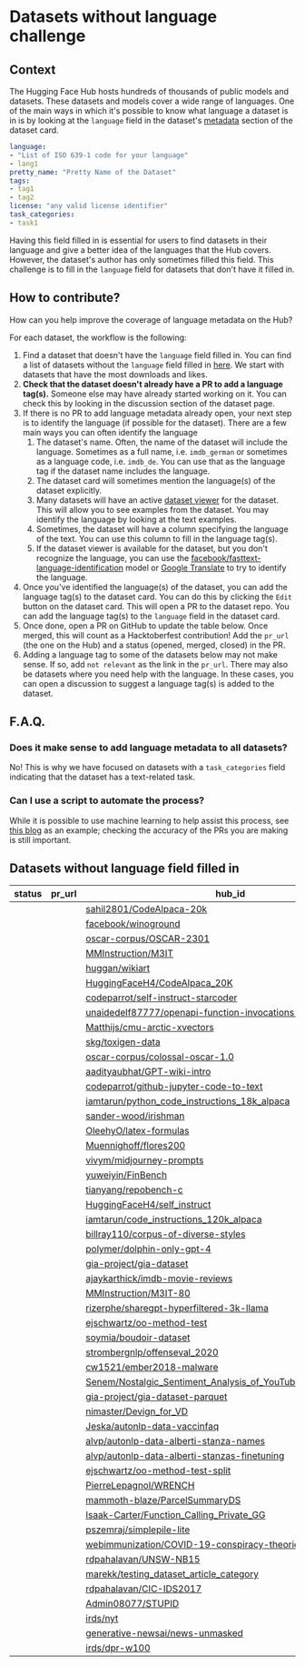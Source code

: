 # Datasets without language challenge

## Context

The Hugging Face Hub hosts hundreds of thousands of public models and datasets. These datasets and models cover a wide range of languages. One of the main ways in which it's possible to know what language a dataset is in is by looking at the `language` field in the dataset's [metadata](https://huggingface.co/docs/hub/datasets-cards#dataset-card-metadata)  section of the dataset card. 

```yaml
language: 
- "List of ISO 639-1 code for your language"
- lang1
pretty_name: "Pretty Name of the Dataset"
tags:
- tag1
- tag2
license: "any valid license identifier"
task_categories:
- task1
```

Having this field filled in is essential for users to find datasets in their language and give a better idea of the languages that the Hub covers. However, the dataset's author has only sometimes filled this field. This challenge is to fill in the `language` field for datasets that don't have it filled in.


## How to contribute?

How can you help improve the coverage of language metadata on the Hub?

For each dataset, the workflow is the following:

1. Find a dataset that doesn't have the `language` field filled in. You can find a list of datasets without the `language` field filled in [here](#datasets-without-language-field-filled-in). We start with datasets that have the most downloads and likes.
2. **Check that the dataset doesn't already have a PR to add a language tag(s).** Someone else may have already started working on it. You can check this by looking in the discussion section of the dataset page. 
3. If there is no PR to add language metadata already open, your next step is to identify the language (if possible for the dataset). There are a few main ways you can often identify the language
   1. The dataset's name. Often, the name of the dataset will include the language. Sometimes as a full name, i.e. `imdb_german` or sometimes as a language code, i.e. `imdb_de`. You can use that as the language tag if the dataset name includes the language.
   2. The dataset card will sometimes mention the language(s) of the dataset explicitly. 
   3. Many datasets will have an active [dataset viewer](https://huggingface.co/docs/hub/datasets-viewer) for the dataset. This will allow you to see examples from the dataset. You may identify the language by looking at the text examples. 
   4. Sometimes, the dataset will have a column specifying the language of the text. You can use this column to fill in the language tag(s).
   5. If the dataset viewer is available for the dataset, but you don't recognize the language, you can use the [facebook/fasttext-language-identification](https://huggingface.co/facebook/fasttext-language-identification) model or [Google Translate](https://translate.google.com/) to try to identify the language. 
4. Once you've identified the language(s) of the dataset, you can add the language tag(s) to the dataset card. You can do this by clicking the `Edit` button on the dataset card. This will open a PR to the dataset repo. You can add the language tag(s) to the `language` field in the dataset card.
5. Once done, open a PR on GitHub to update the table below. Once merged, this will count as a Hacktoberfest contribution! Add the `pr_url` (the one on the Hub) and a status (opened, merged, closed) in the PR. 
6. Adding a language tag to some of the datasets below may not make sense. If so, add `not relevant` as the link in the `pr_url`. There may also be datasets where you need help with the language. In these cases, you can open a discussion to suggest a language tag(s) is added to the dataset. 

## F.A.Q.

### Does it make sense to add language metadata to all datasets?

No! This is why we have focused on datasets with a `task_categories` field indicating that the dataset has a text-related task. 

### Can I use a script to automate the process?

While it is possible to use machine learning to help assist this process, see [this blog](https://huggingface.co/blog/huggy-lingo) as an example; checking the accuracy of the PRs you are making is still important. 

## Datasets without language field filled in

| status   | pr_url   | hub_id                                                                                                                                                     |   downloads |   likes |
|----------|----------|------------------------------------------------------------------------------------------------------------------------------------------------------------|-------------|---------|
|          |          | [sahil2801/CodeAlpaca-20k](https://huggingface.co/datasets/sahil2801/CodeAlpaca-20k)                                                                       |        2124 |     104 |
|          |          | [facebook/winoground](https://huggingface.co/datasets/facebook/winoground)                                                                                 |        5468 |      57 |
|          |          | [oscar-corpus/OSCAR-2301](https://huggingface.co/datasets/oscar-corpus/OSCAR-2301)                                                                         |        7814 |      56 |
|          |          | [MMInstruction/M3IT](https://huggingface.co/datasets/MMInstruction/M3IT)                                                                                   |       62902 |      47 |
|          |          | [huggan/wikiart](https://huggingface.co/datasets/huggan/wikiart)                                                                                           |         344 |      38 |
|          |          | [HuggingFaceH4/CodeAlpaca_20K](https://huggingface.co/datasets/HuggingFaceH4/CodeAlpaca_20K)                                                               |         850 |      36 |
|          |          | [codeparrot/self-instruct-starcoder](https://huggingface.co/datasets/codeparrot/self-instruct-starcoder)                                                   |         454 |      25 |
|          |          | [unaidedelf87777/openapi-function-invocations-25k](https://huggingface.co/datasets/unaidedelf87777/openapi-function-invocations-25k)                       |          47 |      20 |
|          |          | [Matthijs/cmu-arctic-xvectors](https://huggingface.co/datasets/Matthijs/cmu-arctic-xvectors)                                                               |      158508 |      19 |
|          |          | [skg/toxigen-data](https://huggingface.co/datasets/skg/toxigen-data)                                                                                       |         957 |      17 |
|          |          | [oscar-corpus/colossal-oscar-1.0](https://huggingface.co/datasets/oscar-corpus/colossal-oscar-1.0)                                                         |          66 |      17 |
|          |          | [aadityaubhat/GPT-wiki-intro](https://huggingface.co/datasets/aadityaubhat/GPT-wiki-intro)                                                                 |         267 |      15 |
|          |          | [codeparrot/github-jupyter-code-to-text](https://huggingface.co/datasets/codeparrot/github-jupyter-code-to-text)                                           |          11 |      14 |
|          |          | [iamtarun/python_code_instructions_18k_alpaca](https://huggingface.co/datasets/iamtarun/python_code_instructions_18k_alpaca)                               |        1424 |      10 |
|          |          | [sander-wood/irishman](https://huggingface.co/datasets/sander-wood/irishman)                                                                               |         456 |       9 |
|          |          | [OleehyO/latex-formulas](https://huggingface.co/datasets/OleehyO/latex-formulas)                                                                           |          46 |       9 |
|          |          | [Muennighoff/flores200](https://huggingface.co/datasets/Muennighoff/flores200)                                                                             |       93084 |       5 |
|          |          | [vivym/midjourney-prompts](https://huggingface.co/datasets/vivym/midjourney-prompts)                                                                       |         126 |       4 |
|          |          | [yuweiyin/FinBench](https://huggingface.co/datasets/yuweiyin/FinBench)                                                                                     |         102 |       4 |
|          |          | [tianyang/repobench-c](https://huggingface.co/datasets/tianyang/repobench-c)                                                                               |         240 |       3 |
|          |          | [HuggingFaceH4/self_instruct](https://huggingface.co/datasets/HuggingFaceH4/self_instruct)                                                                 |         219 |       3 |
|          |          | [iamtarun/code_instructions_120k_alpaca](https://huggingface.co/datasets/iamtarun/code_instructions_120k_alpaca)                                           |         141 |       3 |
|          |          | [billray110/corpus-of-diverse-styles](https://huggingface.co/datasets/billray110/corpus-of-diverse-styles)                                                 |          18 |       3 |
|          |          | [polymer/dolphin-only-gpt-4](https://huggingface.co/datasets/polymer/dolphin-only-gpt-4)                                                                   |          69 |       2 |
|          |          | [gia-project/gia-dataset](https://huggingface.co/datasets/gia-project/gia-dataset)                                                                         |        1727 |       1 |
|          |          | [ajaykarthick/imdb-movie-reviews](https://huggingface.co/datasets/ajaykarthick/imdb-movie-reviews)                                                         |         222 |       1 |
|          |          | [MMInstruction/M3IT-80](https://huggingface.co/datasets/MMInstruction/M3IT-80)                                                                             |         108 |       1 |
|          |          | [rizerphe/sharegpt-hyperfiltered-3k-llama](https://huggingface.co/datasets/rizerphe/sharegpt-hyperfiltered-3k-llama)                                       |          35 |       1 |
|          |          | [ejschwartz/oo-method-test](https://huggingface.co/datasets/ejschwartz/oo-method-test)                                                                     |          27 |       1 |
|          |          | [soymia/boudoir-dataset](https://huggingface.co/datasets/soymia/boudoir-dataset)                                                                           |          25 |       1 |
|          |          | [strombergnlp/offenseval_2020](https://huggingface.co/datasets/strombergnlp/offenseval_2020)                                                               |          24 |       1 |
|          |          | [cw1521/ember2018-malware](https://huggingface.co/datasets/cw1521/ember2018-malware)                                                                       |          17 |       1 |
|          |          | [Senem/Nostalgic_Sentiment_Analysis_of_YouTube_Comments_Data](https://huggingface.co/datasets/Senem/Nostalgic_Sentiment_Analysis_of_YouTube_Comments_Data) |          12 |       1 |
|          |          | [gia-project/gia-dataset-parquet](https://huggingface.co/datasets/gia-project/gia-dataset-parquet)                                                         |       10293 |       0 |
|          |          | [nimaster/Devign_for_VD](https://huggingface.co/datasets/nimaster/Devign_for_VD)                                                                           |         239 |       0 |
|          |          | [Jeska/autonlp-data-vaccinfaq](https://huggingface.co/datasets/Jeska/autonlp-data-vaccinfaq)                                                               |         104 |       0 |
|          |          | [alvp/autonlp-data-alberti-stanza-names](https://huggingface.co/datasets/alvp/autonlp-data-alberti-stanza-names)                                           |         102 |       0 |
|          |          | [alvp/autonlp-data-alberti-stanzas-finetuning](https://huggingface.co/datasets/alvp/autonlp-data-alberti-stanzas-finetuning)                               |         102 |       0 |
|          |          | [ejschwartz/oo-method-test-split](https://huggingface.co/datasets/ejschwartz/oo-method-test-split)                                                         |          53 |       0 |
|          |          | [PierreLepagnol/WRENCH](https://huggingface.co/datasets/PierreLepagnol/WRENCH)                                                                             |          49 |       0 |
|          |          | [mammoth-blaze/ParcelSummaryDS](https://huggingface.co/datasets/mammoth-blaze/ParcelSummaryDS)                                                             |          49 |       0 |
|          |          | [Isaak-Carter/Function_Calling_Private_GG](https://huggingface.co/datasets/Isaak-Carter/Function_Calling_Private_GG)                                       |          43 |       0 |
|          |          | [pszemraj/simplepile-lite](https://huggingface.co/datasets/pszemraj/simplepile-lite)                                                                       |          33 |       0 |
|          |          | [webimmunization/COVID-19-conspiracy-theories-tweets](https://huggingface.co/datasets/webimmunization/COVID-19-conspiracy-theories-tweets)                 |          31 |       0 |
|          |          | [rdpahalavan/UNSW-NB15](https://huggingface.co/datasets/rdpahalavan/UNSW-NB15)                                                                             |          30 |       0 |
|          |          | [marekk/testing_dataset_article_category](https://huggingface.co/datasets/marekk/testing_dataset_article_category)                                         |          28 |       0 |
|          |          | [rdpahalavan/CIC-IDS2017](https://huggingface.co/datasets/rdpahalavan/CIC-IDS2017)                                                                         |          22 |       0 |
|          |          | [Admin08077/STUPID](https://huggingface.co/datasets/Admin08077/STUPID)                                                                                     |          21 |       0 |
|          |          | [irds/nyt](https://huggingface.co/datasets/irds/nyt)                                                                                                       |          15 |       0 |
|          |          | [generative-newsai/news-unmasked](https://huggingface.co/datasets/generative-newsai/news-unmasked)                                                         |          12 |       0 |
|          |          | [irds/dpr-w100](https://huggingface.co/datasets/irds/dpr-w100)                                                                                             |          12 |       0 |